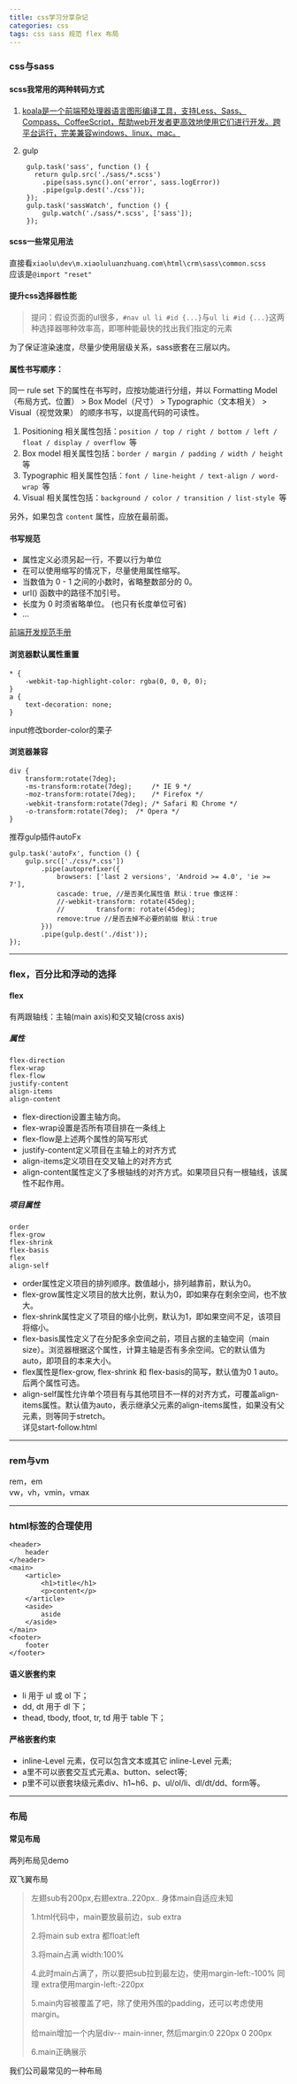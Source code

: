 ```yaml
---
title: css学习分享杂记
categories: css
tags: css sass 规范 flex 布局
---
```

### css与sass
#### scss我常用的两种转码方式
1. [koala是一个前端预处理器语言图形编译工具，支持Less、Sass、Compass、CoffeeScript，帮助web开发者更高效地使用它们进行开发。跨平台运行，完美兼容windows、linux、mac。](http://koala-app.com/index-zh.html)  
2. gulp  

	    gulp.task('sass', function () {
	      return gulp.src('./sass/*.scss')
	        .pipe(sass.sync().on('error', sass.logError))
	        .pipe(gulp.dest('./css'));
	    });
	    gulp.task('sassWatch', function () {
	        gulp.watch('./sass/*.scss', ['sass']);
	    });

#### scss一些常见用法
直接看`xiaolu\dev\m.xiaoluluanzhuang.com\html\crm\sass\common.scss`  
应该是`@import "reset"`

#### 提升css选择器性能
> 提问：假设页面的ul很多，`#nav ul li #id {...}`与`ul li #id {...}`这两种选择器哪种效率高，即哪种能最快的找出我们指定的元素

为了保证渲染速度，尽量少使用层级关系，sass嵌套在三层以内。  

#### 属性书写顺序：
同一 rule set 下的属性在书写时，应按功能进行分组，并以 Formatting Model（布局方式、位置） > Box Model（尺寸） > Typographic（文本相关） > Visual（视觉效果） 的顺序书写，以提高代码的可读性。

1. Positioning 相关属性包括：`position / top / right / bottom / left / float / display / overflow `等
2. Box model  相关属性包括：`border / margin / padding / width / height `等
3. Typographic  相关属性包括：`font / line-height / text-align / word-wrap `等
4. Visual  相关属性包括：`background / color / transition / list-style `等

另外，如果包含 `content` 属性，应放在最前面。

#### 书写规范

- 属性定义必须另起一行，不要以行为单位
- 在可以使用缩写的情况下，尽量使用属性缩写。
- 当数值为 0 - 1 之间的小数时，省略整数部分的 0。
- url() 函数中的路径不加引号。
- 长度为 0 时须省略单位。 (也只有长度单位可省)
- ...

[前端开发规范手册](http://zhibimo.com/read/Ashu/front-end-style-guide/css/general.html)

#### 浏览器默认属性重置  


	* {
	    -webkit-tap-highlight-color: rgba(0, 0, 0, 0);
	}
	a {
	    text-decoration: none;
	}

input修改border-color的栗子

#### 浏览器兼容  

	div {
	    transform:rotate(7deg);
	    -ms-transform:rotate(7deg); 	/* IE 9 */
	    -moz-transform:rotate(7deg); 	/* Firefox */
	    -webkit-transform:rotate(7deg); /* Safari 和 Chrome */
	    -o-transform:rotate(7deg); 	/* Opera */
	}


推荐gulp插件autoFx  

	gulp.task('autoFx', function () {
	    gulp.src(['./css/*.css'])
	        .pipe(autoprefixer({
	            browsers: ['last 2 versions', 'Android >= 4.0', 'ie >= 7'],
	            cascade: true, //是否美化属性值 默认：true 像这样：
	            //-webkit-transform: rotate(45deg);
	            //        transform: rotate(45deg);
	            remove:true //是否去掉不必要的前缀 默认：true
	        }))
	        .pipe(gulp.dest('./dist'));
	});

---
### flex，百分比和浮动的选择

#### flex  
有两跟轴线：主轴(main axis)和交叉轴(cross axis)  
##### 属性

	flex-direction
	flex-wrap
	flex-flow
	justify-content
	align-items
	align-content

- flex-direction设置主轴方向。  
- flex-wrap设置是否所有项目排在一条线上  
- flex-flow是上述两个属性的简写形式  
- justify-content定义项目在主轴上的对齐方式  
- align-items定义项目在交叉轴上的对齐方式  
- align-content属性定义了多根轴线的对齐方式。如果项目只有一根轴线，该属性不起作用。 

##### 项目属性

	order
	flex-grow
	flex-shrink
	flex-basis
	flex
	align-self

- order属性定义项目的排列顺序。数值越小，排列越靠前，默认为0。  
- flex-grow属性定义项目的放大比例，默认为0，即如果存在剩余空间，也不放大。  
- flex-shrink属性定义了项目的缩小比例，默认为1，即如果空间不足，该项目将缩小。  
- flex-basis属性定义了在分配多余空间之前，项目占据的主轴空间（main size）。浏览器根据这个属性，计算主轴是否有多余空间。它的默认值为auto，即项目的本来大小。  
- flex属性是flex-grow, flex-shrink 和 flex-basis的简写，默认值为0 1 auto。后两个属性可选。  
- align-self属性允许单个项目有与其他项目不一样的对齐方式，可覆盖align-items属性。默认值为auto，表示继承父元素的align-items属性，如果没有父元素，则等同于stretch。  
详见start-follow.html  
---
### rem与vm
rem，em  
vw，vh，vmin，vmax  

---
### html标签的合理使用


	<header>
	    header
	</header>
	<main>
	    <article>
	        <h1>title</h1>
	        <p>content</p>
	    </article>
	    <aside>
	        aside
	    </aside>
	</main>
	<footer>
	    footer
	</footer>


#### 语义嵌套约束
- li 用于 ul 或 ol 下；
- dd, dt 用于 dl 下；
- thead, tbody, tfoot, tr, td 用于 table 下；
#### 严格嵌套约束
- inline-Level 元素，仅可以包含文本或其它 inline-Level 元素;
- a里不可以嵌套交互式元素a、button、select等;
- p里不可以嵌套块级元素div、h1~h6、p、ul/ol/li、dl/dt/dd、form等。

---

### 布局
#### 常见布局
两列布局见demo  

双飞翼布局  
> 左翅sub有200px,右翅extra..220px.. 身体main自适应未知
> 
> 1.html代码中，main要放最前边，sub  extra
> 
> 2.将main  sub  extra 都float:left
> 
> 3.将main占满 width:100%
> 
> 4.此时main占满了，所以要把sub拉到最左边，使用margin-left:-100%  同理 extra使用margin-left:-220px
> 
> 5.main内容被覆盖了吧，除了使用外围的padding，还可以考虑使用margin。
> 
> 给main增加一个内层div-- main-inner, 然后margin:0 220px 0 200px
> 
> 6.main正确展示  

我们公司最常见的一种布局